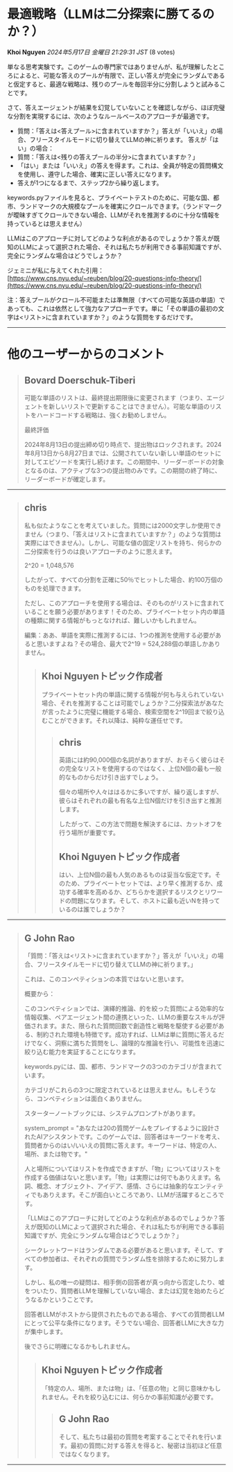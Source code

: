 # 最適戦略（LLMは二分探索に勝てるのか？）
**Khoi Nguyen** *2024年5月17日 金曜日 21:29:31 JST* (8 votes)

単なる思考実験です。このゲームの専門家ではありませんが、私が理解したところによると、可能な答えのプールが有限で、正しい答えが完全にランダムであると仮定すると、最適な戦略は、残りのプールを毎回半分に分割しようと試みることです。

さて、答えエージェントが結果を幻覚していないことを確認しながら、ほぼ完璧な分割を実現するには、次のようなルールベースのアプローチが最適です。

- 質問：「答えは<答えプール>に含まれていますか？」答えが「いいえ」の場合、フリースタイルモードに切り替えてLLMの神に祈ります。
答えが「はい」の場合：
- 質問：「答えは<残りの答えプールの半分>に含まれていますか？」
- 「はい」または「いいえ」の答えを得ます。これは、全員が特定の質問構文を使用し、遵守した場合、確実に正しい答えになります。
- 答えが1つになるまで、ステップ2から繰り返します。

keywords.pyファイルを見ると、プライベートテストのために、可能な国、都市、ランドマークの大規模なプールを確実にクロールできます。（ランドマークが曖昧すぎてクロールできない場合、LLMがそれを推測するのに十分な情報を持っているとは思えません）

LLMはこのアプローチに対してどのような利点があるのでしょうか？答えが既知のLLMによって選択された場合、それは私たちが利用できる事前知識ですが、完全にランダムな場合はどうでしょうか？

ジェミニが私に与えてくれた引用：[https://www.cns.nyu.edu/~reuben/blog/20-questions-info-theory/](https://www.cns.nyu.edu/~reuben/blog/20-questions-info-theory/)

注：答えプールがクロール不可能または準無限（すべての可能な英語の単語）であっても、これは依然として強力なアプローチです。単に「その単語の最初の文字は<リスト>に含まれていますか？」のような質問をするだけです。

---
# 他のユーザーからのコメント
> ## Bovard Doerschuk-Tiberi
> 
> 可能な単語のリストは、最終提出期限後に変更されます（つまり、エージェントを新しいリストで更新することはできません）。可能な単語のリストをハードコードする戦略は、強くお勧めしません。
> 
> 最終評価
> 
>   2024年8月13日の提出締め切り時点で、提出物はロックされます。2024年8月13日から8月27日までは、公開されていない新しい単語のセットに対してエピソードを実行し続けます。この期間中、リーダーボードの対象となるのは、アクティブな3つの提出物のみです。この期間の終了時に、リーダーボードが確定します。
> 
> 
> 
---
> ## chris
> 
> 私も似たようなことを考えていました。質問には2000文字しか使用できません（つまり、「答えはリストに含まれていますか？」のような質問は実際にはできません）。しかし、可能な値の固定リストを持ち、何らかの二分探索を行うのは良いアプローチのように思えます。
> 
> 2^20 = 1,048,576
> 
> したがって、すべての分割を正確に50％でヒットした場合、約100万個のものを処理できます。
> 
> ただし、このアプローチを使用する場合は、そのものがリストに含まれていることを願う必要があります！そのため、プライベートセット内の単語の種類に関する情報がもっとなければ、難しいかもしれません。
> 
> 編集：ああ、単語を実際に推測するには、1つの推測を使用する必要があると思いますよね？その場合、最大で2^19 = 524,288個の単語しかありません。
> 
> 
> 
> > ## Khoi Nguyenトピック作成者
> > 
> > プライベートセット内の単語に関する情報が何も与えられていない場合、それを推測することは可能でしょうか？二分探索法があなたが言ったように完璧に機能する場合、検索空間を2^19回まで絞り込むことができます。それ以降は、純粋な運任せです。
> > 
> > 
> > 
> > > ## chris
> > > 
> > > 英語には約90,000個の名詞がありますが、おそらく彼らはその完全なリストを使用するのではなく、上位N個の最も一般的なものからだけ引き出すでしょう。
> > > 
> > > 個々の場所や人々ははるかに多いですが、繰り返しますが、彼らはそれぞれの最も有名な上位N個だけを引き出すと推測します。
> > > 
> > > したがって、この方法で問題を解決するには、カットオフを行う場所が重要です。
> > > 
> > > 
> > > 
> > > ## Khoi Nguyenトピック作成者
> > > 
> > > はい、上位N個の最も人気のあるものは妥当な仮定です。そのため、プライベートセットでは、より早く推測するか、成功する確率を高めるか、どちらかを選択するリスクとリワードの問題になります。そして、ホストに最も近いNを持っているのは誰でしょうか？
> > > 
> > > 
> > > 
---
> ## G John Rao
> 
> 「質問：「答えは<リスト>に含まれていますか？」答えが「いいえ」の場合、フリースタイルモードに切り替えてLLMの神に祈ります。」
> 
> これは、このコンペティションの本質ではないと思います。
> 
> 概要から：
> 
> このコンペティションでは、演繹的推論、的を絞った質問による効率的な情報収集、ペアエージェント間の連携といった、LLMの重要なスキルが評価されます。また、限られた質問回数で創造性と戦略を駆使する必要がある、制約された環境も特徴です。成功すれば、LLMは単に質問に答えるだけでなく、洞察に満ちた質問をし、論理的な推論を行い、可能性を迅速に絞り込む能力を実証することになります。
> 
> keywords.pyには、国、都市、ランドマークの3つのカテゴリが含まれています。
> 
> カテゴリがこれらの3つに限定されているとは思えません。もしそうなら、コンペティションは面白くありません。
> 
> スターターノートブックには、システムプロンプトがあります。
> 
> system_prompt = "あなたは20の質問ゲームをプレイするように設計されたAIアシスタントです。このゲームでは、回答者はキーワードを考え、質問者からのはい/いいえの質問に答えます。キーワードは、特定の人、場所、または物です。"
> 
> 人と場所についてはリストを作成できますが、「物」についてはリストを作成する価値はないと思います。「物」は実際には何でもありえます。名詞、概念、オブジェクト、アイデア、感情、さらには抽象的なエンティティでもありえます。そこが面白いところであり、LLMが活躍するところです。
> 
> 「LLMはこのアプローチに対してどのような利点があるのでしょうか？答えが既知のLLMによって選択された場合、それは私たちが利用できる事前知識ですが、完全にランダムな場合はどうでしょうか？」
> 
> シークレットワードはランダムである必要があると思います。そして、すべての参加者は、それぞれの質問でランダム性を排除するために努力します。
> 
> しかし、私の唯一の疑問は、相手側の回答者が真っ向から否定したり、嘘をついたり、質問者LLMを理解していない場合、または幻覚を始めたらどうなるかということです。
> 
> 回答者LLMがホストから提供されたものである場合、すべての質問者LLMにとって公平な条件になります。そうでない場合、回答者LLMに大きな力が集中します。
> 
> 後でさらに明確になるかもしれません。
> 
> 
> 
> > ## Khoi Nguyenトピック作成者
> > 
> > 「特定の人、場所、または物」は、「任意の物」と同じ意味かもしれません。それを絞り込むには、何らかの事前知識が必要です。
> > 
> > 
> > 
> > > ## G John Rao
> > > 
> > > そして、私たちは最初の質問を考案することでそれを行います。最初の質問に対する答えを得ると、秘密は当初ほど任意ではなくなります。
> > > 
> > > 
> > > 
---


